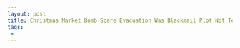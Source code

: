 ```yaml
---
layout: post
title: Christmas Market Bomb Scare Evacuation Was Blackmail Plot Not Terror Says German Police
tags:
 -
---
```



